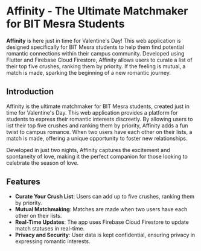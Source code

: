 # Affinity - The Ultimate Matchmaker for BIT Mesra Students

**Affinity** is here just in time for Valentine's Day! This web application is designed specifically for BIT Mesra students to help them find potential romantic connections within their campus community. Developed using Flutter and Firebase Cloud Firestore, Affinity allows users to curate a list of their top five crushes, ranking them by priority. If the feeling is mutual, a match is made, sparking the beginning of a new romantic journey.

## Introduction

Affinity is the ultimate matchmaker for BIT Mesra students, created just in time for Valentine's Day. This web application provides a platform for students to express their romantic interests discreetly. By allowing users to list their top five crushes and ranking them by priority, Affinity adds a fun twist to campus romance. When two users have each other on their lists, a match is made, offering a unique opportunity to foster new relationships.

Developed in just two nights, Affinity captures the excitement and spontaneity of love, making it the perfect companion for those looking to celebrate the season of love.

## Features

- **Curate Your Crush List**: Users can add up to five crushes, ranking them by priority.
- **Mutual Matchmaking**: Matches are made when two users have each other on their lists.
- **Real-Time Updates**: The app uses Firebase Cloud Firestore to update match statuses in real-time.
- **Privacy and Security**: User data is kept confidential, ensuring privacy in expressing romantic interests.
